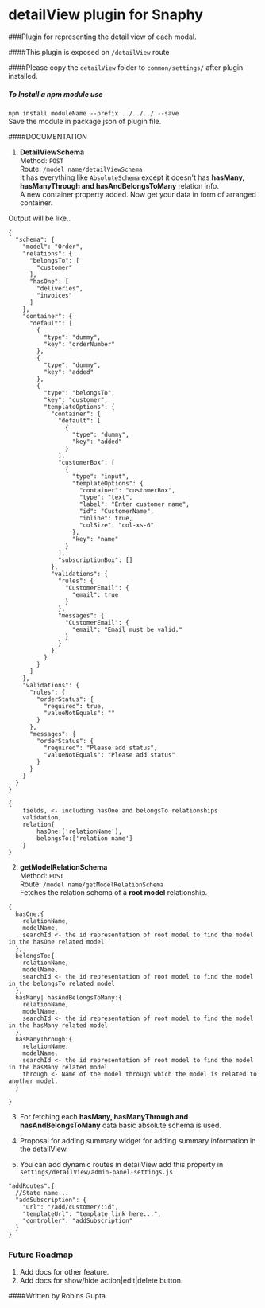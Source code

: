# detailView plugin for Snaphy


###Plugin for representing the detail view of each modal.

####This plugin is exposed on  `/detailView` route

####Please copy the `detailView` folder to `common/settings/` after plugin installed.

##### To Install a npm module use  
`npm install moduleName --prefix ../../../ --save`   
Save the module in package.json of plugin file.


####DOCUMENTATION
1. **DetailViewSchema**  
Method: `POST`  
Route: `/model name/detailViewSchema`  
It has everything like `AbsoluteSchema` except it doesn't has __hasMany, hasManyThrough and hasAndBelongsToMany__ relation info.  
A new container property added.
Now get your data in form of arranged container.  

Output will be like..  
```
{
  "schema": {
    "model": "Order",
    "relations": {
      "belongsTo": [
        "customer"
      ],
      "hasOne": [
        "deliveries",
        "invoices"
      ]
    },
    "container": {
      "default": [
        {
          "type": "dummy",
          "key": "orderNumber"
        },
        {
          "type": "dummy",
          "key": "added"
        },
        {
          "type": "belongsTo",
          "key": "customer",
          "templateOptions": {
            "container": {
              "default": [
                {
                  "type": "dummy",
                  "key": "added"
                }
              ],
              "customerBox": [
                {
                  "type": "input",
                  "templateOptions": {
                    "container": "customerBox",
                    "type": "text",
                    "label": "Enter customer name",
                    "id": "CustomerName",
                    "inline": true,
                    "colSize": "col-xs-6"
                  },
                  "key": "name"
                }
              ],
              "subscriptionBox": []
            },
            "validations": {
              "rules": {
                "CustomerEmail": {
                  "email": true
                }
              },
              "messages": {
                "CustomerEmail": {
                  "email": "Email must be valid."
                }
              }
            }
          }
        }
      ]
    },
    "validations": {
      "rules": {
        "orderStatus": {
          "required": true,
          "valueNotEquals": ""
        }
      },
      "messages": {
        "orderStatus": {
          "required": "Please add status",
          "valueNotEquals": "Please add status"
        }
      }
    }
  }
}
```

```
{
    fields, <- including hasOne and belongsTo relationships 
    validation,
    relation{
        hasOne:['relationName'],
        belongsTo:['relation name']
    }
}
```
2. **getModelRelationSchema**  
Method: `POST`  
Route: `/model name/getModelRelationSchema`  
Fetches the relation schema of a **root model** relationship.      
```
{
  hasOne:{
    relationName,
    modelName,
    searchId <- the id representation of root model to find the model in the hasOne related model
  },
  belongsTo:{
    relationName,
    modelName,
    searchId <- the id representation of root model to find the model in the belongsTo related model
  },
  hasMany| hasAndBelongsToMany:{
    relationName,
    modelName,
    searchId <- the id representation of root model to find the model in the hasMany related model
  },
  hasManyThrough:{
    relationName,
    modelName,
    searchId <- the id representation of root model to find the model in the hasMany related model
    through <- Name of the model through which the model is related to another model.
  }
  
}
```

3. For fetching each  __hasMany, hasManyThrough and hasAndBelongsToMany__  data basic absolute schema is used.  

4. Proposal for adding summary widget for adding summary information in the detailView.


5. You can add dynamic routes in detailView add this property in `settings/detailView/admin-panel-settings.js`
```
"addRoutes":{
  //State name...
  "addSubscription": {
    "url": "/add/customer/:id",
    "templateUrl": "template link here...",
    "controller": "addSubscription"
  }
}
```


### Future Roadmap
1. Add docs for other feature.
2. Add docs for show/hide action|edit|delete button.

####Written by Robins Gupta

